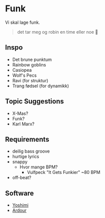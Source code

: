 # Funk

Vi skal lage funk.

> det tar meg og robin en time eller noe
> 🙂


## Inspo

* Det brune punktum
* Rainbow goblins
* Casiopea
* Wolf's Pecs
* Ravi (for struktur)
* Trang fødsel (for dynamikk)


## Topic Suggestions

* X-Mas?
* Funk?
* Karl Marx?


## Requirements

* deilig bass groove
* hurtige lyrics
* snappy
  * Hvor mange BPM?
    * Vulfpeck "It Gets Funkier" ~80 BPM
* off-beat?


## Software

* [Yoshimi](https://yoshimi.github.io/)
* [Ardour](https://ardour.org/)
